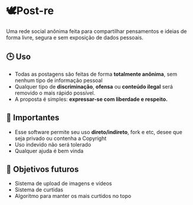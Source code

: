 # 🕊️Post-re

Uma rede social anônima feita para compartilhar pensamentos e ideias de forma livre, segura e sem exposição de dados pessoais.

## 🕒 Uso

- Todas as postagens são feitas de forma **totalmente anônima**, sem nenhum tipo de informação pessoal
- Qualquer tipo de **discriminação**, **ofensa** ou **conteúdo ilegal** será removido o mais rápido possível.
- A proposta é simples: **expressar-se com liberdade e respeito.**
## 📍 Importantes

- Esse software permite seu uso **direto/indireto**, fork e etc, desee que seja privado ou contenha a Copyright
- Uso indevido não será tolerado
- Qualquer ajuda é bem vinda

## 🌟 Objetivos futuros

- Sistema de upload de imagens e vídeos
- Sistema de curtidas
- Algoritmo para manter os mais curtidos no topo
